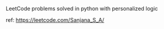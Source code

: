 LeetCode problems solved in python with personalized logic 

ref: https://leetcode.com/Sanjana_S_A/
